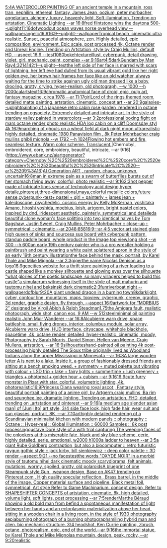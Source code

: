 [5:4](https://www.ebank.nz/aiartgenerator?category=5%3A4)[A WATERCOLOR PAINTING OF an ancient temple in a mountain, ross tran, nephilim, ethereal, fantasy, James Jean, oozium, peter morbacher, angelarium, alchemy, luxury, heavenly light, Soft illumination, Trending on artstation, Cinematic Lighting --ar 16:8](https://www.ebank.nz/aiartgenerator?category=A%2520WATERCOLOR%2520PAINTING%2520OF%2520an%2520ancient%2520temple%2520in%2520a%2520mountain%2C%2520ross%2520tran%2C%2520nephilim%2C%2520ethereal%2C%2520fantasy%2C%2520James%2520Jean%2C%2520oozium%2C%2520peter%2520morbacher%2C%2520angelarium%2C%2520alchemy%2C%2520luxury%2C%2520heavenly%2520light%2C%2520Soft%2520illumination%2C%2520Trending%2520on%2520artstation%2C%2520Cinematic%2520Lighting%2520--ar%252016%3A8)[fred flintstone wins the daytona 500](https://www.ebank.nz/aiartgenerator?category=fred%2520flintstone%2520wins%2520the%2520daytona%2520500)[--uplight](https://www.ebank.nz/aiartgenerator?category=--uplight)[11:16](https://www.ebank.nz/aiartgenerator?category=11%3A16)[dof](https://www.ebank.nz/aiartgenerator?category=dof)[woodcut ocean waves norse overhead view --wallpaper](https://www.ebank.nz/aiartgenerator?category=woodcut%2520ocean%2520waves%2520norse%2520overhead%2520view%2520--wallpaper)[angelic](https://www.ebank.nz/aiartgenerator?category=angelic)[16:9](https://www.ebank.nz/aiartgenerator?category=16%3A9)[16:9](https://www.ebank.nz/aiartgenerator?category=16%3A9)[--uplight](https://www.ebank.nz/aiartgenerator?category=--uplight)[--wallpaper](https://www.ebank.nz/aiartgenerator?category=--wallpaper)[Tropical beach, cinematic ultra realistic. Sunset, peaceful atmosphere, zen. Highly detailed, epic composition, environment. Epic scale, post processed 4k, Octane render and Unreal Engine. Trending on Artstation, style by Craig Mullins, default HD, --aspect 16:9 --test](https://www.ebank.nz/aiartgenerator?category=Tropical%2520beach%2C%2520cinematic%2520ultra%2520realistic.%2520Sunset%2C%2520peaceful%2520atmosphere%2C%2520zen.%2520Highly%2520detailed%2C%2520epic%2520composition%2C%2520environment.%2520Epic%2520scale%2C%2520post%2520processed%25204k%2C%2520Octane%2520render%2520and%2520Unreal%2520Engine.%2520Trending%2520on%2520Artstation%2C%2520style%2520by%2520Craig%2520Mullins%2C%2520default%2520HD%2C%2520--aspect%252016%3A9%2520--test)[1080](https://www.ebank.nz/aiartgenerator?category=1080)[bokeh](https://www.ebank.nz/aiartgenerator?category=bokeh)[texture](https://www.ebank.nz/aiartgenerator?category=texture)[illust, cyberpunk, detail drawing, violet, girl, mechanic, paint, complex --ar 9:16](https://www.ebank.nz/aiartgenerator?category=illust%2C%2520cyberpunk%2C%2520detail%2520drawing%2C%2520violet%2C%2520girl%2C%2520mechanic%2C%2520paint%2C%2520complex%2520--ar%25209%3A16)[art](https://www.ebank.nz/aiartgenerator?category=art)[4:5](https://www.ebank.nz/aiartgenerator?category=4%3A5)[dark](https://www.ebank.nz/aiartgenerator?category=dark)[Gundam by Man Ray](https://www.ebank.nz/aiartgenerator?category=Gundam%2520by%2520Man%2520Ray)[4:3](https://www.ebank.nz/aiartgenerator?category=4%3A3)[21414](https://www.ebank.nz/aiartgenerator?category=21414)[2:1](https://www.ebank.nz/aiartgenerator?category=2%3A1)[--uplight](https://www.ebank.nz/aiartgenerator?category=--uplight)[--test](https://www.ebank.nz/aiartgenerator?category=--test)[the left side of her face is marred with scars of lightning, her left eye had dulled from its usual vibrant gold like her right golden eye, her brown hair frames her face like an old watcher, always waiting for the time to strike again](https://www.ebank.nz/aiartgenerator?category=the%2520left%2520side%2520of%2520her%2520face%2520is%2520marred%2520with%2520scars%2520of%2520lightning%2C%2520her%2520left%2520eye%2520had%2520dulled%2520from%2520its%2520usual%2520vibrant%2520gold%2520like%2520her%2520right%2520golden%2520eye%2C%2520her%2520brown%2520hair%2520frames%2520her%2520face%2520like%2520an%2520old%2520watcher%2C%2520always%2520waiting%2520for%2520the%2520time%2520to%2520strike%2520again)[an ugly old man dressed like a baby, drooling, grotty, crying, hyper-realism, old photograph, --w 1000 --h 2000](https://www.ebank.nz/aiartgenerator?category=an%2520ugly%2520old%2520man%2520dressed%2520like%2520a%2520baby%2C%2520drooling%2C%2520grotty%2C%2520crying%2C%2520hyper-realism%2C%2520old%2520photograph%2C%2520--w%25201000%2520--h%25202000)[calarts](https://www.ebank.nz/aiartgenerator?category=calarts)[text](https://www.ebank.nz/aiartgenerator?category=text)[16:9](https://www.ebank.nz/aiartgenerator?category=16%3A9)[chromatic anatomical face of droid, epic, pulp art, fantasy magazine, circa 1978 --ar 11:17](https://www.ebank.nz/aiartgenerator?category=chromatic%2520anatomical%2520face%2520of%2520droid%2C%2520epic%2C%2520pulp%2520art%2C%2520fantasy%2520magazine%2C%2520circa%25201978%2520--ar%252011%3A17)[girl](https://www.ebank.nz/aiartgenerator?category=girl)[Lord of the rings themed room, detailed matte painting, artstation, cinematic, concept art --ar 20:9](https://www.ebank.nz/aiartgenerator?category=Lord%2520of%2520the%2520rings%2520themed%2520room%2C%2520detailed%2520matte%2520painting%2C%2520artstation%2C%2520cinematic%2C%2520concept%2520art%2520--ar%252020%3A9)[galaxies](https://www.ebank.nz/aiartgenerator?category=galaxies)[--uplight](https://www.ebank.nz/aiartgenerator?category=--uplight)[painting of a japanese retro cabin rose garden, rendered in octane trending on cgsociety. Extremely detailed and intricate art. In the style of stardew valley painted in watercolors —ar 3:2](https://www.ebank.nz/aiartgenerator?category=painting%2520of%2520a%2520japanese%2520retro%2520cabin%2520rose%2520garden%2C%2520rendered%2520in%2520octane%2520trending%2520on%2520cgsociety.%2520Extremely%2520detailed%2520and%2520intricate%2520art.%2520In%2520the%2520style%2520of%2520stardew%2520valley%2520painted%2520in%2520watercolors%2520%E2%80%94ar%25203%3A2)[professional boxing fight on mars octane render photo realistic HD](https://www.ebank.nz/aiartgenerator?category=professional%2520boxing%2520fight%2520on%2520mars%2520octane%2520render%2520photo%2520realistic%2520HD)[A log cabin on a cliff Doomsday styl 4k 16:9](https://www.ebank.nz/aiartgenerator?category=A%2520log%2520cabin%2520on%2520a%2520cliff%2520Doomsday%2520styl%25204k%252016%3A9)[marching of ghouls on a wheat field at dark night moon ultrarealistic highly detailed, cinematic 1980  Panavision film , 8k Peter Mohrbacher craig mullins ghibli mignola --w 1792 --h 1024](https://www.ebank.nz/aiartgenerator?category=marching%2520of%2520ghouls%2520on%2520a%2520wheat%2520field%2520at%2520dark%2520night%2520moon%2520ultrarealistic%2520highly%2520detailed%2C%2520cinematic%25201980%2520%2520Panavision%2520film%2520%2C%25208k%2520Peter%2520Mohrbacher%2520craig%2520mullins%2520ghibli%2520mignola%2520--w%25201792%2520--h%25201024)[Flowing hot embers and fire, seamless texture. Warm color scheme. Translucent.](https://www.ebank.nz/aiartgenerator?category=Flowing%2520hot%2520embers%2520and%2520fire%2C%2520seamless%2520texture.%2520Warm%2520color%2520scheme.%2520Translucent.)[Chernobyl, embroidered, core, embroidery, beautiful, intricate, --ar 9:16](https://www.ebank.nz/aiartgenerator?category=Chernobyl%2C%2520embroidered%2C%2520core%2C%2520embroidery%2C%2520beautiful%2C%2520intricate%2C%2520--ar%25209%3A16)[AI Generation ART , random, chaos, unknown, uncertain](https://www.ebank.nz/aiartgenerator?category=AI%2520Generation%2520ART%2520%2C%2520random%2C%2520chaos%2C%2520unknown%2C%2520uncertain)[16:8](https://www.ebank.nz/aiartgenerator?category=16%3A8)[man in extreme pain  as a swarm of butterflies bursts out of her stomach flying away, colorful, photo realistic --ar 9:16](https://www.ebank.nz/aiartgenerator?category=man%2520in%2520extreme%2520pain%2520%2520as%2520a%2520swarm%2520of%2520butterflies%2520bursts%2520out%2520of%2520her%2520stomach%2520flying%2520away%2C%2520colorful%2C%2520photo%2520realistic%2520--ar%25209%3A16)[2:3](https://www.ebank.nz/aiartgenerator?category=2%3A3)[hot pepper made of intricate lines,sense of technology,acid design,hyper detaile,pinterest,three-dimensional,maya,colorful metallic colors,future sense,cyberpunk](https://www.ebank.nz/aiartgenerator?category=hot%2520pepper%2520made%2520of%2520intricate%2520lines%2Csense%2520of%2520technology%2Cacid%2520design%2Chyper%2520detaile%2Cpinterest%2Cthree-dimensional%2Cmaya%2Ccolorful%2520metallic%2520colors%2Cfuture%2520sense%2Ccyberpunk)[--test](https://www.ebank.nz/aiartgenerator?category=--test)[+ pastel + girl + painterly + james jean + kaleidoscope, psychedelic, cosmic energy by Kelly McKernan, yoshitaka Amano, hiroshi yoshida, moebius, loish, artgerm, bright pastel colors, inspired by dnd, iridescent aesthetic, painterly, symmetrical and detailed](https://www.ebank.nz/aiartgenerator?category=%2B%2520pastel%2520%2B%2520girl%2520%2B%2520painterly%2520%2B%2520james%2520jean%2520%2B%2520kaleidoscope%2C%2520psychedelic%2C%2520cosmic%2520energy%2520by%2520Kelly%2520McKernan%2C%2520yoshitaka%2520Amano%2C%2520hiroshi%2520yoshida%2C%2520moebius%2C%2520loish%2C%2520artgerm%2C%2520bright%2520pastel%2520colors%2C%2520inspired%2520by%2520dnd%2C%2520iridescent%2520aesthetic%2C%2520painterly%2C%2520symmetrical%2520and%2520detailed)[a beautiful clone woman's face splitting into two identical halves by Tom Bagshaw, Justin Sweet, Craig Mullins, Peter Mohrbacher :: close-up :: symmetrical :: cinematic --ar 2048:858](https://www.ebank.nz/aiartgenerator?category=a%2520beautiful%2520clone%2520woman%27s%2520face%2520splitting%2520into%2520two%2520identical%2520halves%2520by%2520Tom%2520Bagshaw%2C%2520Justin%2520Sweet%2C%2520Craig%2520Mullins%2C%2520Peter%2520Mohrbacher%2520%3A%3A%2520close-up%2520%3A%3A%2520symmetrical%2520%3A%3A%2520cinematic%2520--ar%25202048%3A858)[16:9](https://www.ebank.nz/aiartgenerator?category=16%3A9)[--ar 4:5 vector art stained glass high queen of sinks and sources](https://www.ebank.nz/aiartgenerator?category=--ar%25204%3A5%2520vector%2520art%2520stained%2520glass%2520high%2520queen%2520of%2520sinks%2520and%2520sources)[a sup board with cyberpunk pattern, standup paddle board ,whole product in the image,top view,long shot,--w 300 --h 600](https://www.ebank.nz/aiartgenerator?category=a%2520sup%2520board%2520with%2520cyberpunk%2520pattern%2C%2520standup%2520paddle%2520board%2520%2Cwhole%2520product%2520in%2520the%2520image%2Ctop%2520view%2Clong%2520shot%2C--w%2520300%2520--h%2520600)[an early 19th century painter who is a pro wrestler holding a paintbrush and paint wearing a white paint splattered apron in the style of an early 19th century illustration](https://www.ebank.nz/aiartgenerator?category=an%2520early%252019th%2520century%2520painter%2520who%2520is%2520a%2520pro%2520wrestler%2520holding%2520a%2520paintbrush%2520and%2520paint%2520wearing%2520a%2520white%2520paint%2520splattered%2520apron%2520in%2520the%2520style%2520of%2520an%2520early%252019th%2520century%2520illustration)[the face behind the mask, portrait, by Karel Thole and Mike Mignola --ar 2:3](https://www.ebank.nz/aiartgenerator?category=the%2520face%2520behind%2520the%2520mask%2C%2520portrait%2C%2520by%2520Karel%2520Thole%2520and%2520Mike%2520Mignola%2520--ar%25202%3A3)[giger](https://www.ebank.nz/aiartgenerator?category=giger)[the name Nicolas Denison as a logo](https://www.ebank.nz/aiartgenerator?category=the%2520name%2520Nicolas%2520Denison%2520as%2520a%2520logo)[16:9](https://www.ebank.nz/aiartgenerator?category=16%3A9)[geocities website for a thrift store painting of a river leading to a castle shaped like a monkey silhouette and glowing eyes over the silhouette "what glories of the poetic landscape, so many villagers helped to build this castle"](https://www.ebank.nz/aiartgenerator?category=geocities%2520website%2520for%2520a%2520thrift%2520store%2520painting%2520of%2520a%2520river%2520leading%2520to%2520a%2520castle%2520shaped%2520like%2520a%2520monkey%2520silhouette%2520and%2520glowing%2520eyes%2520over%2520the%2520silhouette%2520%22what%2520glories%2520of%2520the%2520poetic%2520landscape%2C%2520so%2520many%2520villagers%2520helped%2520to%2520build%2520this%2520castle%22)[a simulacrum witnessing itself in the style of matt mahurin and tsutomu nihei and beksinski dark cinematic](https://www.ebank.nz/aiartgenerator?category=a%2520simulacrum%2520witnessing%2520itself%2520in%2520the%2520style%2520of%2520matt%2520mahurin%2520and%2520tsutomu%2520nihei%2520and%2520beksinski%2520dark%2520cinematic)[2:3](https://www.ebank.nz/aiartgenerator?category=2%3A3)[fun](https://www.ebank.nz/aiartgenerator?category=fun)[riverboat night --wallpaper](https://www.ebank.nz/aiartgenerator?category=riverboat%2520night%2520--wallpaper)[dof](https://www.ebank.nz/aiartgenerator?category=dof)[blur](https://www.ebank.nz/aiartgenerator?category=blur)[9:20](https://www.ebank.nz/aiartgenerator?category=9%3A20)[A giant undead dragon in a burning town](https://www.ebank.nz/aiartgenerator?category=A%2520giant%2520undead%2520dragon%2520in%2520a%2520burning%2520town)[8k](https://www.ebank.nz/aiartgenerator?category=8k)[dark](https://www.ebank.nz/aiartgenerator?category=dark)[light,   cyber, contour line, mountains, maps, topview, cyberpunk, creepy, graphic, 3d render, graphic design, fly through, --aspect 16:9](https://www.ebank.nz/aiartgenerator?category=light%2C%2520%2520%2520cyber%2C%2520contour%2520line%2C%2520mountains%2C%2520maps%2C%2520topview%2C%2520cyberpunk%2C%2520creepy%2C%2520graphic%2C%25203d%2520render%2C%2520graphic%2520design%2C%2520fly%2520through%2C%2520--aspect%252016%3A9)[artwork for “MORBIUS 2” designed by Virgil Abloh & Ralph Steadman](https://www.ebank.nz/aiartgenerator?category=artwork%2520for%2520%E2%80%9CMORBIUS%25202%E2%80%9D%2520designed%2520by%2520Virgil%2520Abloh%2520%26%2520Ralph%2520Steadman)[1.75](https://www.ebank.nz/aiartgenerator?category=1.75)[the Amigara fault, realistic photograph, wide shot, canon eos, 9 AM --w 512](https://www.ebank.nz/aiartgenerator?category=the%2520Amigara%2520fault%2C%2520realistic%2520photograph%2C%2520wide%2520shot%2C%2520canon%2520eos%2C%25209%2520AM%2520--w%2520512)[steel](https://www.ebank.nz/aiartgenerator?category=steel)[minimal oil painting realistic John Muir Wanderer --ar 16:8](https://www.ebank.nz/aiartgenerator?category=minimal%2520oil%2520painting%2520realistic%2520John%2520Muir%2520Wanderer%2520--ar%252016%3A8)[Alcubierre warp drive, space battleship, small flying drones, interior, columbus module, solar array, Alcubierre warp drive, HUD interface, cityscape, whitehole blackhole, spacetime, 4k, octane render, detailed, hyper-realistic, cinematic, moody, Photography by Sarah Morris, Daniel Simon, Hellen van Meene, Craig Mullens, artstation, --ar 16:9](https://www.ebank.nz/aiartgenerator?category=Alcubierre%2520warp%2520drive%2C%2520space%2520battleship%2C%2520small%2520flying%2520drones%2C%2520interior%2C%2520columbus%2520module%2C%2520solar%2520array%2C%2520Alcubierre%2520warp%2520drive%2C%2520HUD%2520interface%2C%2520cityscape%2C%2520whitehole%2520blackhole%2C%2520spacetime%2C%25204k%2C%2520octane%2520render%2C%2520detailed%2C%2520hyper-realistic%2C%2520cinematic%2C%2520moody%2C%2520Photography%2520by%2520Sarah%2520Morris%2C%2520Daniel%2520Simon%2C%2520Hellen%2520van%2520Meene%2C%2520Craig%2520Mullens%2C%2520artstation%2C%2520--ar%252016%3A9)[silhouettes](https://www.ebank.nz/aiartgenerator?category=silhouettes)[hand-painted oil painting 4k post-processing highly detailed The Sioux tribe originally lived as Woodland Indians along the upper Mississippi in Minnesota --ar 16:8](https://www.ebank.nz/aiartgenerator?category=hand-painted%2520oil%2520painting%25204k%2520post-processing%2520highly%2520detailed%2520The%2520Sioux%2520tribe%2520originally%2520lived%2520as%2520Woodland%2520Indians%2520along%2520the%2520upper%2520Mississippi%2520in%2520Minnesota%2520--ar%252016%3A8)[A large wooden letter A is next to a lake. Inside it, a group of fashionably dressed friends are sitting at a bench smoking weed.  + symmetry + muted palette but vibrating with colour + LSD trip + lake + fairy lights + summertime + lush greenery + triangles + photoreal + golden hour + cubism --ar 9:16](https://www.ebank.nz/aiartgenerator?category=A%2520large%2520wooden%2520letter%2520A%2520is%2520next%2520to%2520a%2520lake.%2520Inside%2520it%2C%2520a%2520group%2520of%2520fashionably%2520dressed%2520friends%2520are%2520sitting%2520at%2520a%2520bench%2520smoking%2520weed.%2520%2520%2B%2520symmetry%2520%2B%2520muted%2520palette%2520but%2520vibrating%2520with%2520colour%2520%2B%2520LSD%2520trip%2520%2B%2520lake%2520%2B%2520fairy%2520lights%2520%2B%2520summertime%2520%2B%2520lush%2520greenery%2520%2B%2520triangles%2520%2B%2520photoreal%2520%2B%2520golden%2520hour%2520%2B%2520cubism%2520--ar%25209%3A16)[16:9](https://www.ebank.nz/aiartgenerator?category=16%3A9)[cute furry monster in Pixar with star, colorful, volumetric lighting, 4k, photorealistic](https://www.ebank.nz/aiartgenerator?category=cute%2520furry%2520monster%2520in%2520Pixar%2520with%2520star%2C%2520colorful%2C%2520volumetric%2520lighting%2C%25204k%2C%2520photorealistic)[16:9](https://www.ebank.nz/aiartgenerator?category=16%3A9)[Princess Diana wearing royal ascot , Fantasy style, beautiful portrait painting of a anime girl, by Artgerm,craig mullins, Ba rim and seunghee lee, dramatic lighting, Trending on artstation, FHD, detailed,  trending on _artstation and pinterest --ar 9:16](https://www.ebank.nz/aiartgenerator?category=Princess%2520Diana%2520wearing%2520royal%2520ascot%2520%2C%2520Fantasy%2520style%2C%2520beautiful%2520portrait%2520painting%2520of%2520a%2520anime%2520girl%2C%2520by%2520Artgerm%2Ccraig%2520mullins%2C%2520Ba%2520rim%2520and%2520seunghee%2520lee%2C%2520dramatic%2520lighting%2C%2520Trending%2520on%2520artstation%2C%2520FHD%2C%2520detailed%2C%2520%2520trending%2520on%2520_artstation%2520and%2520pinterest%2520--ar%25209%3A16)[[a medium age slender asian man] of [Junji Ito] art style, 3/4 side face look, high fade hair, wear suit and sun glasses, portrait, 8K,  —ar 7:10](https://www.ebank.nz/aiartgenerator?category=%5Ba%2520medium%2520age%2520slender%2520asian%2520man%5D%2520of%2520%5BJunji%2520Ito%5D%2520art%2520style%2C%25203/4%2520side%2520face%2520look%2C%2520high%2520fade%2520hair%2C%2520wear%2520suit%2520and%2520sun%2520glasses%2C%2520portrait%2C%25208K%2C%2520%2520%E2%80%94ar%25207%3A10)[art](https://www.ebank.nz/aiartgenerator?category=art)[highly detailed rendering of a Scandinavian minimalist kitchen with modern panels :: photography :: Octane :: Hyper-real :: Global illumination :: 60000 Samples :: 8k post processing](https://www.ebank.nz/aiartgenerator?category=highly%2520detailed%2520rendering%2520of%2520a%2520Scandinavian%2520minimalist%2520kitchen%2520with%2520modern%2520panels%2520%3A%3A%2520photography%2520%3A%3A%2520Octane%2520%3A%3A%2520Hyper-real%2520%3A%3A%2520Global%2520illumination%2520%3A%3A%252060000%2520Samples%2520%3A%3A%25208k%2520post%2520processing)[gustave Doré style of a with trial capturing The weeping faces of the onlookers at this miserable fate. black and sky blue scheme, eerie, highly detailed, eerie, emotional, w2000 h1000](https://www.ebank.nz/aiartgenerator?category=gustave%2520Dor%C3%A9%2520style%2520of%2520a%2520with%2520trial%2520capturing%2520The%2520weeping%2520faces%2520of%2520the%2520onlookers%2520at%2520this%2520miserable%2520fate.%2520black%2520and%2520sky%2520blue%2520scheme%2C%2520eerie%2C%2520highly%2520detailed%2C%2520eerie%2C%2520emotional%2C%2520w2000%2520h1000)[a ladder to heaven --ar 3:5](https://www.ebank.nz/aiartgenerator?category=a%2520ladder%2520to%2520heaven%2520--ar%25203%3A5)[a giant Rube Goldberg contraption, but also a biocomputer :: retro futuristic raygun gothic style :: jack kirby, bill sienkiewicz :: deep color palette :: 3D render  --aspect 9:21 --no faces](https://www.ebank.nz/aiartgenerator?category=a%2520giant%2520Rube%2520Goldberg%2520contraption%2C%2520but%2520also%2520a%2520biocomputer%2520%3A%3A%2520retro%2520futuristic%2520raygun%2520gothic%2520style%2520%3A%3A%2520jack%2520kirby%2C%2520bill%2520sienkiewicz%2520%3A%3A%2520deep%2520color%2520palette%2520%3A%3A%25203D%2520render%2520%2520--aspect%25209%3A21%2520--no%2520faces)[test](https://www.ebank.nz/aiartgenerator?category=test)[the words "OXYDE NOIR" in a morbid style of tsutomu nihei dark cinematic moody scary](https://www.ebank.nz/aiartgenerator?category=the%2520words%2520%22OXYDE%2520NOIR%22%2520in%2520a%2520morbid%2520style%2520of%2520tsutomu%2520nihei%2520dark%2520cinematic%2520moody%2520scary)[diorama, felt animals, mutations, wormy, spoiled, grotty, old polaroids](https://www.ebank.nz/aiartgenerator?category=diorama%2C%2520felt%2520animals%2C%2520mutations%2C%2520wormy%2C%2520spoiled%2C%2520grotty%2C%2520old%2520polaroids)[A blueprint of one Steampunk style Gun , weapon design, Base on AK47 trending on Pinterest.com , High quality specular reflection ,  Brass barrel, in the middle of the image, Copper material surface and pipeline,  Black metal foil, symmetrical,  Art style Refer to Game Machinarium.  concept design, Refer to SHAPESHIFTER CONCEPTS  of artstation, cinematic,  8k, high detailed,  volume light,  soft lights,  post processing    --ar 7:5](https://www.ebank.nz/aiartgenerator?category=A%2520blueprint%2520of%2520one%2520Steampunk%2520style%2520Gun%2520%2C%2520weapon%2520design%2C%2520Base%2520on%2520AK47%2520trending%2520on%2520Pinterest.com%2520%2C%2520High%2520quality%2520specular%2520reflection%2520%2C%2520%2520Brass%2520barrel%2C%2520in%2520the%2520middle%2520of%2520the%2520image%2C%2520Copper%2520material%2520surface%2520and%2520pipeline%2C%2520%2520Black%2520metal%2520foil%2C%2520symmetrical%2C%2520%2520Art%2520style%2520Refer%2520to%2520Game%2520Machinarium.%2520%2520concept%2520design%2C%2520Refer%2520to%2520SHAPESHIFTER%2520CONCEPTS%2520%2520of%2520artstation%2C%2520cinematic%2C%2520%25208k%2C%2520high%2520detailed%2C%2520%2520volume%2520light%2C%2520%2520soft%2520lights%2C%2520%2520post%2520processing%2520%2520%2520%2520--ar%25207%3A5)[render](https://www.ebank.nz/aiartgenerator?category=render)[Marthe Béraud showing a old bold man from befind a spontaneous manifestation of light between her hands and an ectoplasmic materialization above her head, sitting in a wooden chair in a living room,  in the style of 1930 photography sepia](https://www.ebank.nz/aiartgenerator?category=Marthe%2520B%C3%A9raud%2520showing%2520a%2520old%2520bold%2520man%2520from%2520befind%2520a%2520spontaneous%2520manifestation%2520of%2520light%2520between%2520her%2520hands%2520and%2520an%2520ectoplasmic%2520materialization%2520above%2520her%2520head%2C%2520sitting%2520in%2520a%2520wooden%2520chair%2520in%2520a%2520living%2520room%2C%2520%2520in%2520the%2520style%2520of%25201930%2520photography%2520sepia)[burning photograph of a burning photograph](https://www.ebank.nz/aiartgenerator?category=burning%2520photograph%2520of%2520a%2520burning%2520photograph)[smiling hybrid man and alien. bio mechanic structure. 3\4 headshot. Ken Currie painting.  zbrush. octane .photorealism. epic. end of the world.--ar 9:16](https://www.ebank.nz/aiartgenerator?category=smiling%2520hybrid%2520man%2520and%2520alien.%2520bio%2520mechanic%2520structure.%25203%5C4%2520headshot.%2520Ken%2520Currie%2520painting.%2520%2520zbrush.%2520octane%2520.photorealism.%2520epic.%2520end%2520of%2520the%2520world.--ar%25209%3A16)[the immortal statue, by Karel Thole and Mike Mignola](https://www.ebank.nz/aiartgenerator?category=the%2520immortal%2520statue%2C%2520by%2520Karel%2520Thole%2520and%2520Mike%2520Mignola)[a mountain, design, peak, rocky, --ar 9:20](https://www.ebank.nz/aiartgenerator?category=a%2520mountain%2C%2520design%2C%2520peak%2C%2520rocky%2C%2520--ar%25209%3A20)[realistic](https://www.ebank.nz/aiartgenerator?category=realistic)